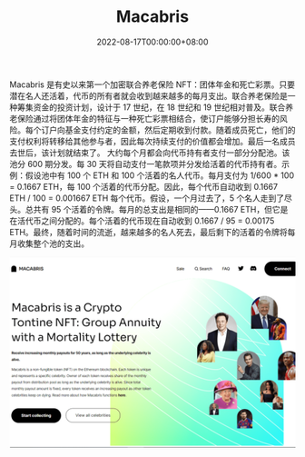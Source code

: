 ﻿---
title: "Macabris"
description: "Macabris 是有史以来第一个加密联合养老保险 NFT：团体年金和死亡彩票。代币的所有者收到越来越多的每月支出"
date: 2022-08-17T00:00:00+08:00
lastmod: 2022-08-17T00:00:00+08:00
draft: false
authors: ["boogArno"]
featuredImage: "macabris.png"
tags: ["Collectibles","Macabris"]
categories: ["nfts"]
nfts: ["Collectibles"]
blockchain: "ETH"
website: "https://www.macabris.com/"
twitter: "https://twitter.com/MacabrisOg"
discord: "https://discord.com/invite/W5wfTrAVSg"
telegram: ""
github: ""
youtube: ""
twitch: ""
facebook: ""
instagram: ""
reddit: ""
medium: ""
steam: ""
gitbook: ""
googleplay: ""
appstore: ""
status: "Live"
weight: 
lightgallery: true
toc: true
pinned: false
recommend: false
recommend1: false
---
Macabris 是有史以来第一个加密联合养老保险 NFT：团体年金和死亡彩票。只要潜在名人还活着，代币的所有者就会收到越来越多的每月支出。联合养老保险是一种筹集资金的投资计划，设计于 17 世纪，在 18 世纪和 19 世纪相对普及。联合养老保险通过将团体年金的特征与一种死亡彩票相结合，使订户能够分担长寿的风险。每个订户向基金支付约定的金额，然后定期收到付款。随着成员死亡，他们的支付权利将转移给其他参与者，因此每次持续支付的价值都会增加。最后一名成员去世后，该计划就结束了。
大约每个月都会向代币持有者支付一部分分配池。该池分 600 期分发。每 30 天将自动支付一笔款项并分发给活着的代币持有者。示例：假设池中有 100 个 ETH 和 100 个活着的名人代币。每月支付为 1/600 * 100 = 0.1667 ETH，每 100 个活着的代币分配。因此，每个代币自动收到 0.1667 ETH / 100 = 0.001667 ETH 每个代币。假设，一个月过去了，5 个名人走到了尽头。总共有 95 个活着的令牌。每月的总支出是相同的——0.1667 ETH，但它是在活代币之间分配的。每个活着的代币现在自动收到 0.1667 / 95 = 0.00175 ETH。最终，随着时间的流逝，越来越多的名人死去，最后剩下的活着的令牌将每月收集整个池的支出。

![macabriscom-dapp-defi-ethereum-image1_6b196a6f4d0babe2a8222bc1fe111a1c](macabriscom-dapp-defi-ethereum-image1_6b196a6f4d0babe2a8222bc1fe111a1c.png)
